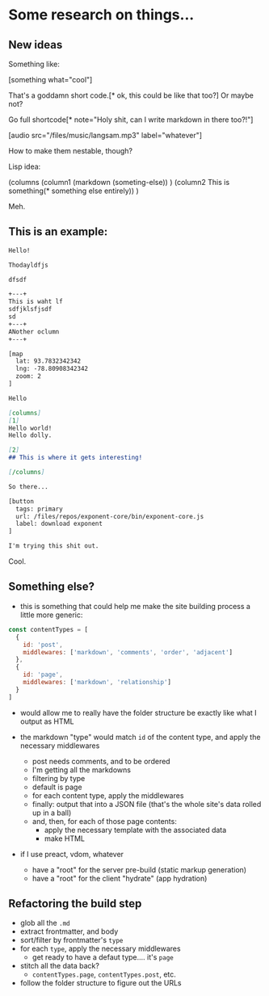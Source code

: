 # Some research on things...

## New ideas

Something like:

[something what="cool"]

That's a goddamn short code.[* ok, this could be like that too?] Or maybe not?

Go full shortcode[* note="Holy shit, can I write markdown in there too?!"]

[audio src="/files/music/langsam.mp3" label="whatever"]

How to make them nestable, though?

Lisp idea:

(columns
  (column1 (markdown (someting-else)) )
  (column2 This is something(* something else entirely))
)

Meh.

## This is an example:

```markdown
Hello!

Thodayldfjs

dfsdf

+---+
This is waht lf
sdfjklsfjsdf
sd
+---+
ANother oclumn
+---+

[map
  lat: 93.7832342342
  lng: -78.80908342342
  zoom: 2
]

Hello

[columns]
[1]
Hello world!
Hello dolly.

[2]
## This is where it gets interesting!

[/columns]

So there...

[button
  tags: primary
  url: /files/repos/exponent-core/bin/exponent-core.js
  label: download exponent
]

I'm trying this shit out.
```

Cool.


## Something else?

- this is something that could help me make the site building process a little more generic:

```js
const contentTypes = [
  {
    id: 'post',
    middlewares: ['markdown', 'comments', 'order', 'adjacent']
  },
  {
    id: 'page',
    middlewares: ['markdown', 'relationship']
  }
]
```

- would allow me to really have the folder structure be exactly like what I output as HTML
- the markdown "type" would match `id` of the content type, and apply the necessary middlewares
  - post needs comments, and to be ordered
  - I'm getting all the markdowns
  - filtering by type
  - default is page
  - for each content type, apply the middlewares
  - finally: output that into a JSON file (that's the whole site's data rolled up in a ball)
  - and, then, for each of those page contents:
    - apply the necessary template with the associated data
    - make HTML

- if I use preact, vdom, whatever
  - have a "root" for the server pre-build (static markup generation)
  - have a "root" for the client "hydrate" (app hydration)

## Refactoring the build step

- glob all the `.md`
- extract frontmatter, and body
- sort/filter by frontmatter's `type`
- for each `type`, apply the necessary middlewares
  - get ready to have a defaut type.... it's `page`
- stitch all the data back?
  - `contentTypes.page`, `contentTypes.post`, etc.
- follow the folder structure to figure out the URLs

